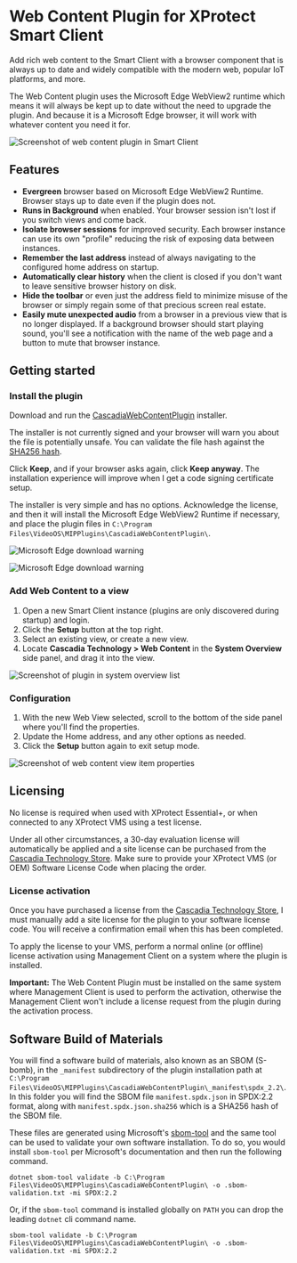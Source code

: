 # Web Content Plugin for XProtect Smart Client

Add rich web content to the Smart Client with a browser component that is
always up to date and widely compatible with the modern web, popular IoT
platforms, and more.

The Web Content plugin uses the Microsoft Edge WebView2 runtime which means it
will always be kept up to date without the need to upgrade the plugin. And
because it is a Microsoft Edge browser, it will work with whatever content you
need it for.

![Screenshot of web content plugin in Smart Client](./docs/assets/images/screenshot1.png)

## Features

- **Evergreen** browser based on Microsoft Edge WebView2 Runtime. Browser stays up to date even if the plugin does not.
- **Runs in Background** when enabled. Your browser session isn't lost if you switch views and come back.
- **Isolate browser sessions** for improved security. Each browser instance can use its own "profile" reducing the risk
  of exposing data between instances.
- **Remember the last address** instead of always navigating to the configured home address on startup.
- **Automatically clear history** when the client is closed if you don't want to leave sensitive browser history on disk.
- **Hide the toolbar** or even just the address field to minimize misuse of the browser or simply regain some of that precious screen real estate.
- **Easily mute unexpected audio** from a browser in a previous view that is no longer displayed. If a background browser
    should start playing sound, you'll see a notification with the name of the web page and a button to mute that browser instance.

## Getting started

### Install the plugin

Download and run the [CascadiaWebContentPlugin](https://download.cascadia.tech/software/CascadiaWebContentPlugin.msi) installer.

The installer is not currently signed and your browser will warn you about the file is potentially unsafe. You can
validate the file hash against the [SHA256 hash](https://download.cascadia.tech/software/CascadiaWebContentPlugin.msi.sha256.txt).

Click **Keep**, and if your browser asks again, click **Keep anyway**. The installation experience will improve when I
get a code signing certificate setup.

The installer is very simple and has no options. Acknowledge the license, and then it will install the Microsoft Edge
WebView2 Runtime if necessary, and place the plugin files in `C:\Program Files\VideoOS\MIPPlugins\CascadiaWebContentPlugin\`.

![Microsoft Edge download warning](./docs/assets/images/download-warning.png)

![Microsoft Edge download warning](./docs/assets/images/download-warning2.png)

### Add Web Content to a view

1. Open a new Smart Client instance (plugins are only discovered during startup) and login.
2. Click the **Setup** button at the top right.
3. Select an existing view, or create a new view.
4. Locate **Cascadia Technology > Web Content** in the **System Overview** side panel, and drag it into the view.

![Screenshot of plugin in system overview list](./docs/assets/images/systemoverview.png)

### Configuration

1. With the new Web View selected, scroll to the bottom of the side panel where you'll find the properties.
2. Update the Home address, and any other options as needed.
3. Click the **Setup** button again to exit setup mode.

![Screenshot of web content view item properties](./docs/assets/images/properties.png)

## Licensing

No license is required when used with XProtect Essential+, or when connected to any XProtect VMS using a test license.

Under all other circumstances, a 30-day evaluation license will automatically be applied and a site license can be purchased from the [Cascadia Technology Store](https://www.cascadia.tech/). Make sure to provide your XProtect VMS (or OEM) Software License Code when placing the order.

### License activation

Once you have purchased a license from the [Cascadia Technology Store](https://www.cascadia.tech/), I must manually add a site license for the plugin to your software license code. You will receive a confirmation email when this has been completed.

To apply the license to your VMS, perform a normal online (or offline) license activation using Management Client on a system where the plugin is installed.

**Important:** The Web Content Plugin must be installed on the same system where Management Client is used to perform the activation, otherwise the Management Client won't include a license request from the plugin during the activation process.

## Software Build of Materials

You will find a software build of materials, also known as an SBOM (S-bomb), in the `_manifest` subdirectory of the
plugin installation path at `C:\Program Files\VideoOS\MIPPlugins\CascadiaWebContentPlugin\_manifest\spdx_2.2\`. In this
folder you will find the SBOM file `manifest.spdx.json` in SPDX:2.2 format, along with `manifest.spdx.json.sha256` which
is a SHA256 hash of the SBOM file.

These files are generated using Microsoft's [sbom-tool](https://github.com/microsoft/sbom-tool) and the same tool can be
used to validate your own software installation. To do so, you would install `sbom-tool` per Microsoft's documentation
and then run the following command.

```plaintext
dotnet sbom-tool validate -b C:\Program Files\VideoOS\MIPPlugins\CascadiaWebContentPlugin\ -o .sbom-validation.txt -mi SPDX:2.2
```

Or, if the `sbom-tool` command is installed globally on `PATH` you can drop the leading `dotnet` cli command name.

```plaintext
sbom-tool validate -b C:\Program Files\VideoOS\MIPPlugins\CascadiaWebContentPlugin\ -o .sbom-validation.txt -mi SPDX:2.2
```
